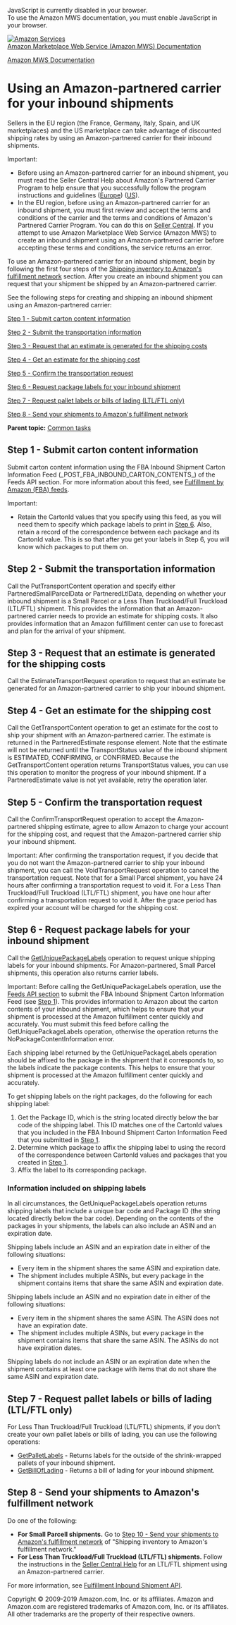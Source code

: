 <div id="MWSDX_noscript">

JavaScript is currently disabled in your browser.  
To use the Amazon MWS documentation, you must enable JavaScript in your
browser.

</div>

<div id="MWSDX_divtop">

[![Amazon
Services](https://images-na.ssl-images-amazon.com/images/G/08/mwsportal/fr_FR/amazonservices.gif
"Amazon Services")](http://services.amazon.fr)  
<span id="MWSDX_titlebar">[Amazon Marketplace Web Service (Amazon MWS)
Documentation](https://developer.amazonservices.fr/gp/mws/docs.html)</span>

</div>

<div id="MWSDX_divbottom">

<div id="MWSDX_divleft">

<div id="MWSDX_toc">

</div>

</div>

<div id="MWSDX_divright">

<div id="MWSDX_content">

<span id="MWSDX_breadcrumbs">[Amazon MWS
Documentation](https://developer.amazonservices.fr/gp/mws/docs.html)</span>

<div id="FBAGuide_UsingAmazonCarrierToShip" class="nested0">

# Using an Amazon-partnered carrier for your inbound shipments

<div class="body">

Sellers in the EU region (the France, Germany, Italy, Spain, and UK
marketplaces) and the US marketplace can take advantage of discounted
shipping rates by using an Amazon-partnered carrier for their inbound
shipments.

<div class="note important">

<span class="importanttitle">Important:</span>

  - Before using an Amazon-partnered carrier for an inbound shipment,
    you must read the Seller Central Help about Amazon's Partnered
    Carrier Program to help ensure that you successfully follow the
    program instructions and guidelines
    ([Europe](https://sellercentral.amazon.co.uk/gp/help/201119120))
    ([US](https://sellercentral.amazon.com/gp/help/201119120)).
  - In the EU region, before using an Amazon-partnered carrier for an
    inbound shipment, you must first review and accept the terms and
    conditions of the carrier and the terms and conditions of Amazon's
    Partnered Carrier Program. You can do this on [Seller
    Central](https://sellercentral.amazon.co.uk/gp/help/201119120). If
    you attempt to use <span class="ph">Amazon Marketplace Web Service
    (Amazon MWS)</span> to create an inbound shipment using an
    Amazon-partnered carrier before accepting these terms and
    conditions, the service returns an error.

</div>

To use an Amazon-partnered carrier for an inbound shipment, begin by
following the first four steps of the [Shipping inventory to Amazon's
fulfillment network](FBAGuide_ShipInventoryToAFN.md) section. After
you create an inbound shipment you can request that your shipment be
shipped by an Amazon-partnered carrier.

See the following steps for creating and shipping an inbound shipment
using an Amazon-partnered carrier:

[Step 1 - Submit carton content information](#SubmitCartonContentsFeed)

[Step 2 - Submit the transportation information](#SendTransportInfo)

[Step 3 - Request that an estimate is generated for the shipping
costs](#RequestEstimate)

[Step 4 - Get an estimate for the shipping cost](#GetEstimate)

[Step 5 - Confirm the transportation request](#ConfirmRequrest)

[Step 6 - Request package labels for your inbound
shipment](#RequestTransportDocs)

[Step 7 - Request pallet labels or bills of lading (LTL/FTL
only)](#RequestPalletLabelsOrBOL)

[Step 8 - Send your shipments to Amazon's fulfillment
network](#SendShipmentToAFN)

</div>

<div class="related-links">

<div class="familylinks">

<div class="parentlink">

**Parent topic:** [Common tasks](../fba_guide/FBAGuide_CommonTasks.md)

</div>

</div>

</div>

<div id="SubmitCartonContentsFeed" class="topic concept nested1">

## Step 1 - Submit carton content information

<div class="body conbody">

Submit carton content information using the FBA Inbound Shipment Carton
Information Feed (\_POST\_FBA\_INBOUND\_CARTON\_CONTENTS\_) of the Feeds
API section. For more information about this feed, see [Fulfillment by
Amazon (FBA)
feeds](../feeds/Feeds_FeedType.html#FeedType_Enumeration__FBAFeeds).

<div class="note important">

<span class="importanttitle">Important:</span>

  - Retain the <span class="keyword parmname">CartonId</span> values
    that you specify using this feed, as you will need them to specify
    which package labels to print in [Step 6](#RequestTransportDocs).
    Also, retain a record of the correspondence between each package and
    its <span class="keyword parmname">CartonId</span> value. This is so
    that after you get your labels in Step 6, you will know which
    packages to put them on.

</div>

</div>

</div>

<div id="SendTransportInfo" class="topic concept nested1">

## Step 2 - Submit the transportation information

<div class="body conbody">

Call the <span class="keyword apiname">PutTransportContent</span>
operation and specify either
<span class="keyword parmname">PartneredSmallParcelData</span> or
<span class="keyword parmname">PartneredLtlData</span>, depending on
whether your inbound shipment is a <span class="ph">Small Parcel</span>
or a <span class="ph">Less Than Truckload/Full Truckload
(LTL/FTL)</span> shipment. This provides the information that an
Amazon-partnered carrier needs to provide an estimate for shipping
costs. It also provides information that an <span class="ph">Amazon
fulfillment center</span> can use to forecast and plan for the arrival
of your shipment.

</div>

</div>

<div id="RequestEstimate" class="topic concept nested1">

## Step 3 - Request that an estimate is generated for the shipping costs

<div class="body conbody">

Call the <span class="keyword apiname">EstimateTransportRequest</span>
operation to request that an estimate be generated for an
Amazon-partnered carrier to ship your inbound shipment.

</div>

</div>

<div id="GetEstimate" class="topic concept nested1">

## Step 4 - Get an estimate for the shipping cost

<div class="body conbody">

Call the <span class="keyword apiname">GetTransportContent</span>
operation to get an estimate for the cost to ship your shipment with an
Amazon-partnered carrier. The estimate is returned in the
<span class="keyword parmname">PartneredEstimate</span> response
element. Note that the estimate will not be returned until the
<span class="keyword parmname">TransportStatus</span> value of the
inbound shipment is ESTIMATED, CONFIRMING, or CONFIRMED. Because the
<span class="keyword apiname">GetTransportContent</span> operation
returns <span class="keyword parmname">TransportStatus</span> values,
you can use this operation to monitor the progress of your inbound
shipment. If a <span class="keyword parmname">PartneredEstimate</span>
value is not yet available, retry the operation later.

</div>

</div>

<div id="ConfirmRequrest" class="topic concept nested1">

## Step 5 - Confirm the transportation request

<div class="body conbody">

Call the <span class="keyword apiname">ConfirmTransportRequest</span>
operation to accept the Amazon-partnered shipping estimate, agree to
allow Amazon to charge your account for the shipping cost, and request
that the Amazon-partnered carrier ship your inbound shipment.

<div class="note important">

<span class="importanttitle">Important:</span> After confirming the
transportation request, if you decide that you do not want the
Amazon-partnered carrier to ship your inbound shipment, you can call the
<span class="keyword apiname">VoidTransportRequest</span> operation to
cancel the transportation request. Note that for a
<span class="ph">Small Parcel</span> shipment, you have 24 hours after
confirming a transportation request to void it. For a
<span class="ph">Less Than Truckload/Full Truckload (LTL/FTL)</span>
shipment, you have one hour after confirming a transportation request to
void it. After the grace period has expired your account will be charged
for the shipping cost.

</div>

</div>

</div>

<div id="RequestTransportDocs" class="topic concept nested1">

## Step 6 - Request package labels for your inbound shipment

<div class="body conbody">

Call the
[GetUniquePackageLabels](../fba_inbound/FBAInbound_GetUniquePackageLabels.md)
operation to request unique shipping labels for your inbound shipments.
For Amazon-partnered, <span class="ph">Small Parcel</span> shipments,
this operation also returns carrier labels.

<div class="note important">

<span class="importanttitle">Important:</span> Before calling the
<span class="keyword apiname">GetUniquePackageLabels</span> operation,
use the [Feeds API section](../feeds/Feeds_Overview.md) to submit the
FBA Inbound Shipment Carton Information Feed (see [Step
1](#SubmitCartonContentsFeed)). This provides information to Amazon
about the carton contents of your inbound shipment, which helps to
ensure that your shipment is processed at the <span class="ph">Amazon
fulfillment center</span> quickly and accurately. You must submit this
feed before calling the
<span class="keyword apiname">GetUniquePackageLabels</span> operation,
otherwise the operation returns the
<span class="keyword parmname">NoPackageContentInformation</span> error.

</div>

Each shipping label returned by the
<span class="keyword apiname">GetUniquePackageLabels</span> operation
should be affixed to the package in the shipment that it corresponds to,
so the labels indicate the package contents. This helps to ensure that
your shipment is processed at the Amazon fulfillment center quickly and
accurately.

To get shipping labels on the right packages, do the following for each
shipping label:

1.  Get the Package ID, which is the string located directly below the
    bar code of the shipping label. This ID matches one of the
    <span class="keyword parmname">CartonId</span> values that you
    included in the FBA Inbound Shipment Carton Information Feed that
    you submitted in [Step 1](#SubmitCartonContentsFeed).
2.  Determine which package to affix the shipping label to using the
    record of the correspondence between
    <span class="keyword parmname">CartonId</span> values and packages
    that you created in [Step 1](#SubmitCartonContentsFeed).
3.  Affix the label to its corresponding package.

<div class="section">

### Information included on shipping labels

In all circumstances, the
<span class="keyword apiname">GetUniquePackageLabels</span> operation
returns shipping labels that include a unique bar code and Package ID
(the string located directly below the bar code). Depending on the
contents of the packages in your shipments, the labels can also include
an ASIN and an expiration date.

Shipping labels include an ASIN and an expiration date in either of the
following situations:

  - Every item in the shipment shares the same ASIN and expiration date.
  - The shipment includes multiple ASINs, but every package in the
    shipment contains items that share the same ASIN and expiration
    date.

Shipping labels include an ASIN and no expiration date in either of the
following situations:

  - Every item in the shipment shares the same ASIN. The ASIN does not
    have an expiration date.
  - The shipment includes multiple ASINs, but every package in the
    shipment contains items that share the same ASIN. The ASINs do not
    have expiration dates.

Shipping labels do not include an ASIN or an expiration date when the
shipment contains at least one package with items that do not share the
same ASIN and expiration date.

</div>

</div>

</div>

<div id="RequestPalletLabelsOrBOL" class="topic concept nested1">

## Step 7 - Request pallet labels or bills of lading (LTL/FTL only)

<div class="body conbody">

For <span class="ph">Less Than Truckload/Full Truckload (LTL/FTL)</span>
shipments, if you don’t create your own pallet labels or bills of
lading, you can use the following operations:

  - [GetPalletLabels](../fba_inbound/FBAInbound_GetPalletLabels.md) -
    Returns labels for the outside of the shrink-wrapped pallets of your
    inbound shipment.
  - [GetBillOfLading](../fba_inbound/FBAInbound_GetBillOfLading.md) -
    Returns a bill of lading for your inbound
shipment.

</div>

</div>

<div id="SendShipmentToAFN" class="topic concept nested1">

## Step 8 - Send your shipments to <span class="ph">Amazon's fulfillment network</span>

<div class="body conbody">

Do one of the following:

  - **For <span class="ph">Small Parcel</span>l shipments.** Go to [Step
    10 - Send your shipments to Amazon's fulfillment
    network](FBAGuide_SendShipmentsToAFN.html#ShipItems) of "Shipping
    inventory to <span class="ph">Amazon's fulfillment network</span>."
  - **For <span class="ph">Less Than Truckload/Full Truckload
    (LTL/FTL)</span> shipments.** Follow the instructions in the [Seller
    Central Help](https://sellercentral.amazon.com/gp/help/201119120)
    for an LTL/FTL shipment using an Amazon-partnered carrier.

For more information, see [Fulfillment Inbound Shipment
API](../fba_inbound/FBAInbound_Overview.md).

</div>

</div>

</div>

<div id="MWSDX_footer">

Copyright © 2009-2019 Amazon.com, Inc. or its affiliates. Amazon and
Amazon.com are registered trademarks of Amazon.com, Inc. or its
affiliates. All other trademarks are the property of their respective
owners.

</div>

</div>

</div>

<div style="clear: both;">

</div>

</div>
